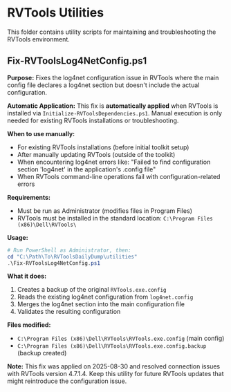 # RVTools Utilities

This folder contains utility scripts for maintaining and troubleshooting the RVTools environment.

## Fix-RVToolsLog4NetConfig.ps1

**Purpose:** Fixes the log4net configuration issue in RVTools where the main config file declares a log4net section but doesn't include the actual configuration.

**Automatic Application:** This fix is **automatically applied** when RVTools is installed via `Initialize-RVToolsDependencies.ps1`. Manual execution is only needed for existing RVTools installations or troubleshooting.

**When to use manually:**

- For existing RVTools installations (before initial toolkit setup)
- After manually updating RVTools (outside of the toolkit)
- When encountering log4net errors like: "Failed to find configuration section 'log4net' in the application's .config file"
- When RVTools command-line operations fail with configuration-related errors

**Requirements:**

- Must be run as Administrator (modifies files in Program Files)
- RVTools must be installed in the standard location: `C:\Program Files (x86)\Dell\RVTools\`

**Usage:**

```powershell
# Run PowerShell as Administrator, then:
cd "C:\Path\To\RVToolsDailyDump\utilities"
.\Fix-RVToolsLog4NetConfig.ps1
```

**What it does:**

1. Creates a backup of the original `RVTools.exe.config`
2. Reads the existing log4net configuration from `log4net.config`
3. Merges the log4net section into the main configuration file
4. Validates the resulting configuration

**Files modified:**

- `C:\Program Files (x86)\Dell\RVTools\RVTools.exe.config` (main config)
- `C:\Program Files (x86)\Dell\RVTools\RVTools.exe.config.backup` (backup created)

**Note:** This fix was applied on 2025-08-30 and resolved connection issues with RVTools version 4.7.1.4. Keep this utility for future RVTools updates that might reintroduce the configuration issue.

